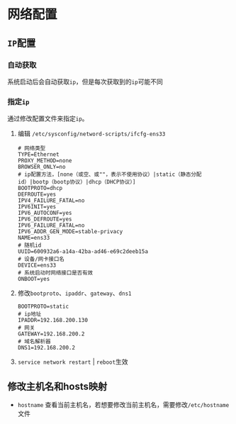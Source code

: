 # 网络配置

## `IP`配置

### 自动获取

系统启动后会自动获取`ip`，但是每次获取到的`ip`可能不同

### 指定`ip`

通过修改配置文件来指定`ip`。

1. 编辑 `/etc/sysconfig/netword-scripts/ifcfg-ens33`
   ```shell
   # 网络类型
   TYPE=Ethernet
   PROXY_METHOD=none
   BROWSER_ONLY=no
   # ip配置方法，[none（或空、或""，表示不使用协议）|static（静态分配id）|bootp（bootp协议）|dhcp（DHCP协议）]
   BOOTPROTO=dhcp
   DEFROUTE=yes
   IPV4_FAILURE_FATAL=no
   IPV6INIT=yes
   IPV6_AUTOCONF=yes
   IPV6_DEFROUTE=yes
   IPV6_FAILURE_FATAL=no
   IPV6_ADDR_GEN_MODE=stable-privacy
   NAME=ens33
   # 随机id
   UUID=600932a6-a14a-42ba-ad46-e69c2deeb15a
   # 设备/网卡接口名
   DEVICE=ens33
   # 系统启动时网络接口是否有效
   ONBOOT=yes
   ```

2. 修改`bootproto`、`ipaddr`、`gateway`、`dns1`
   ```shell
   BOOTPROTO=static
   # ip地址
   IPADDR=192.168.200.130
   # 网关
   GATEWAY=192.168.200.2
   # 域名解析器
   DNS1=192.168.200.2
   ```

3. `service network restart` | `reboot`生效

## 修改主机名和hosts映射

- `hostname`
  查看当前主机名，若想要修改当前主机名，需要修改`/etc/hostname`文件
